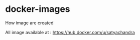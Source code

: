 # docker-images

How image are created

All image available at : 
https://hub.docker.com/u/satyachandra
